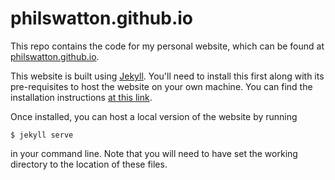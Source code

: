 # philswatton.github.io

This repo contains the code for my personal website, which can be found at [philswatton.github.io](https://philswatton.github.io).

This website is built using [Jekyll](). You'll need to install this first along with its pre-requisites to host the website on your own machine. You can find the installation instructions [at this link]().

Once installed, you can host a local version of the website by running
```
$ jekyll serve
```
in your command line. Note that you will need to have set the working directory to the location of these files.
